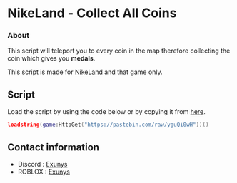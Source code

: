 # NikeLand - Collect All Coins

### About

This script will teleport you to every coin in the map therefore collecting the coin which gives you **medals**.

This script is made for [NikeLand](https://www.roblox.com/games/7462526249/NIKELAND) and that game only.

## Script

Load the script by using the code below or by copying it from [here](https://github.com/Exunys/NikeLand-Collect-All-Coins/blob/main/Script.lua).
```lua
loadstring(game:HttpGet("https://pastebin.com/raw/yguQi0wH"))()
```

## Contact information

- Discord : [Exunys](https://discord.com/users/611111398818316309)
- ROBLOX : [Exunys](https://www.roblox.com/users/330279990/profile)
